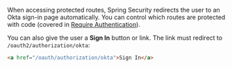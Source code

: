 When accessing protected routes, Spring Security redirects the user to an Okta sign-in page automatically. You can control which routes are protected with code (covered in [Require Authentication](../-/require-authentication/)).

You can also give the user a **Sign In** button or link. The link must redirect to `/oauth2/authorization/okta`:

```html
<a href="/oauth/authorization/okta">Sign In</a>
```
